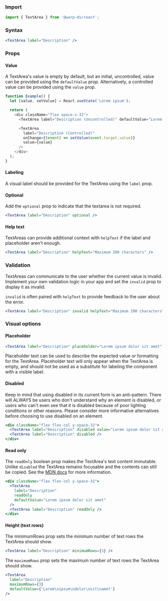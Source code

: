 ### Import

```js
import { TextArea } from '@warp-ds/react';
```

### Syntax

```jsx
<TextArea label="Description" />
```

### Props

<api-table type=react component="TextArea" />

#### Value

A TextArea's value is empty by default, but an initial, uncontrolled, value can be provided using the `defaultValue` prop. Alternatively, a controlled value can be provided using the `value` prop.

```js
function Example() {
  let [value, setValue] = React.useState('Lorem ipsum');

  return (
    <div className="flex space-x-32">
      <TextArea label="Description (Uncontrolled)" defaultValue="Lorem ipsum" />

      <TextArea
        label="Description (Controlled)"
        onChange={(event) => setValue(event.target.value)}
        value={value}
      />
    </div>
  );
}
```

#### Labeling

A visual label should be provided for the TextArea using the `label` prop.

#### Optional

Add the `optional` prop to indicate that the textarea is not required.

```jsx
<TextArea label="Description" optional />
```

#### Help text

TextAreas can provide additional context with `helpText` if the label and placeholder aren't enough.

```jsx
<TextArea label="Description" helpText="Maximum 200 characters" />
```

### Validation

TextAreas can communicate to the user whether the current value is invalid.
Implement your own validation logic in your app and set the `invalid` prop to display it as invalid.

`invalid` is often paired with `helpText` to provide feedback to the user about the error.

```jsx
<TextArea label="Description" invalid helpText="Maximum 200 characters" />
```

### Visual options

#### Placeholder

```jsx
<TextArea label="Description" placeholder="Lorem ipsum dolor sit amet" />
```

Placeholder text can be used to describe the expected value or formatting for the TextArea. Placeholder text will only appear when the TextArea is empty, and should not be used as a substitute for labeling the component with a visible label.

#### Disabled

Keep in mind that using disabled in its current form is an anti-pattern. There will ALWAYS be users who don't understand why an element is disabled, or users who can't even see that it is disabled because of poor lighting conditions or other reasons. Please consider more informative alternatives before choosing to use disabled on an element.

```jsx
<div className="flex flex-col y-space-32">
  <TextArea label="Description" disabled value="Lorem ipsum dolor sit amet" />
  <TextArea label="Description" disabled />
</div>
```

#### Read only

The `readOnly` boolean prop makes the TextArea's text content immutable. Unlike `disabled` the TextArea remains focusable and the contents can still be copied. See the [MDN docs](https://developer.mozilla.org/en-US/docs/Web/HTML/Attributes/readonly)
 for more information.

```jsx
<div className="flex flex-col y-space-32">
  <TextArea
    label="Description"
    readOnly
    defaultValue="Lorem ipsum dolor sit amet"
  />
  <TextArea label="Description" readOnly />
</div>
```

#### Height (text rows)

The minimumRows prop sets the minimum number of text rows the TextArea should show.

```jsx
<TextArea label="Description" minimumRows={3} />
```

The `maximumRows` prop sets the maximum number of text rows the TextArea should show.

```jsx
<TextArea
  label="Description"
  maximumRows={3}
  defaultValue={'Lorem\nipsum\ndolor\nsit\namet'}
/>
```
